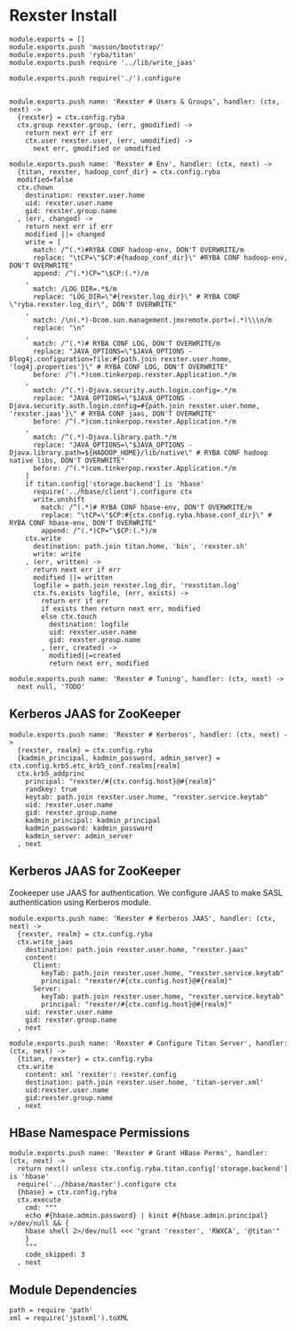 
# Rexster Install

    module.exports = []
    module.exports.push 'masson/bootstrap/'
    module.exports.push 'ryba/titan'
    module.exports.push require '../lib/write_jaas'
    
    module.exports.push require('./').configure
    

    module.exports.push name: 'Rexster # Users & Groups', handler: (ctx, next) ->
      {rexster} = ctx.config.ryba
      ctx.group rexster.group, (err, gmodified) ->
        return next err if err
        ctx.user rexster.user, (err, umodified) ->
          next err, gmodified or umodified

    module.exports.push name: 'Rexster # Env', handler: (ctx, next) ->
      {titan, rexster, hadoop_conf_dir} = ctx.config.ryba
      modified=false
      ctx.chown
        destination: rexster.user.home
        uid: rexster.user.name
        gid: rexster.group.name
      , (err, changed) ->
        return next err if err
        modified ||= changed
        write = [
          match: /^(.*)#RYBA CONF hadoop-env, DON'T OVERWRITE/m
          replace: "\tCP=\"$CP:#{hadoop_conf_dir}\" #RYBA CONF hadoop-env, DON'T OVERWRITE"
          append: /^(.*)CP="\$CP:(.*)/m
        ,
          match: /LOG_DIR=.*$/m
          replace: "LOG_DIR=\"#{rexster.log_dir}\" # RYBA CONF \"ryba.rexster.log_dir\", DON'T OVERWRITE"
        ,
          match: /\n(.*)-Dcom.sun.management.jmxremote.port=(.*)\\\n/m
          replace: "\n"
        ,
          match: /^(.*)# RYBA CONF LOG, DON'T OVERWRITE/m
          replace: "JAVA_OPTIONS=\"$JAVA_OPTIONS -Dlog4j.configuration=file:#{path.join rexster.user.home, 'log4j.properties'}\" # RYBA CONF LOG, DON'T OVERWRITE"
          before: /^(.*)com.tinkerpop.rexster.Application.*/m
        ,
          match: /^(.*)-Djava.security.auth.login.config=.*/m
          replace: "JAVA_OPTIONS=\"$JAVA_OPTIONS -Djava.security.auth.login.config=#{path.join rexster.user.home, 'rexster.jaas'}\" # RYBA CONF jaas, DON'T OVERWRITE"
          before: /^(.*)com.tinkerpop.rexster.Application.*/m
        ,
          match: /^(.*)-Djava.library.path.*/m
          replace: "JAVA_OPTIONS=\"$JAVA_OPTIONS -Djava.library.path=${HADOOP_HOME}/lib/native\" # RYBA CONF hadoop native libs, DON'T OVERWRITE"
          before: /^(.*)com.tinkerpop.rexster.Application.*/m
        ]
        if titan.config['storage.backend'] is 'hbase'
          require('../hbase/client').configure ctx
          write.unshift
            match: /^(.*)# RYBA CONF hbase-env, DON'T OVERWRITE/m
            replace: "\tCP=\"$CP:#{ctx.config.ryba.hbase.conf_dir}\" # RYBA CONF hbase-env, DON'T OVERWRITE"
            append: /^(.*)CP="\$CP:(.*)/m
        ctx.write
          destination: path.join titan.home, 'bin', 'rexster.sh'
          write: write
        , (err, written) ->
          return next err if err
          modified ||= written
          logfile = path.join rexster.log_dir, 'rexstitan.log'
          ctx.fs.exists logfile, (err, exists) ->
            return err if err
            if exists then return next err, modified
            else ctx.touch
              destination: logfile
              uid: rexster.user.name
              gid: rexster.group.name
            , (err, created) ->
              modified||=created
              return next err, modified

    module.exports.push name: 'Rexster # Tuning', handler: (ctx, next) ->
      next null, 'TODO'

## Kerberos JAAS for ZooKeeper

    module.exports.push name: 'Rexster # Kerberos', handler: (ctx, next) ->
      {rexster, realm} = ctx.config.ryba
      {kadmin_principal, kadmin_password, admin_server} = ctx.config.krb5.etc_krb5_conf.realms[realm]
      ctx.krb5_addprinc
        principal: "rexster/#{ctx.config.host}@#{realm}"
        randkey: true
        keytab: path.join rexster.user.home, "rexster.service.keytab"
        uid: rexster.user.name
        gid: rexster.group.name
        kadmin_principal: kadmin_principal
        kadmin_password: kadmin_password
        kadmin_server: admin_server
      , next

## Kerberos JAAS for ZooKeeper

Zookeeper use JAAS for authentication. We configure JAAS to make SASL authentication using Kerberos module.

    module.exports.push name: 'Rexster # Kerberos JAAS', handler: (ctx, next) ->
      {rexster, realm} = ctx.config.ryba
      ctx.write_jaas
        destination: path.join rexster.user.home, "rexster.jaas"
        content: 
          Client:
            keyTab: path.join rexster.user.home, "rexster.service.keytab"
            principal: "rexster/#{ctx.config.host}@#{realm}"
          Server:
            keyTab: path.join rexster.user.home, "rexster.service.keytab"
            principal: "rexster/#{ctx.config.host}@#{realm}"
        uid: rexster.user.name
        gid: rexster.group.name
      , next

    module.exports.push name: 'Rexster # Configure Titan Server', handler: (ctx, next) ->
      {titan, rexster} = ctx.config.ryba
      ctx.write
        content: xml 'rexster': rexster.config
        destination: path.join rexster.user.home, 'titan-server.xml'
        uid:rexster.user.name
        gid:rexster.group.name
      , next

## HBase Namespace Permissions

    module.exports.push name: 'Rexster # Grant HBase Perms', handler: (ctx, next) ->
      return next() unless ctx.config.ryba.titan.config['storage.backend'] is 'hbase'
      require('../hbase/master').configure ctx
      {hbase} = ctx.config.ryba
      ctx.execute
        cmd: """
        echo #{hbase.admin.password} | kinit #{hbase.admin.principal} >/dev/null && {
        hbase shell 2>/dev/null <<< "grant 'rexster', 'RWXCA', '@titan'"
        }
        """
        code_skipped: 3
      , next

## Module Dependencies

    path = require 'path'
    xml = require('jstoxml').toXML
